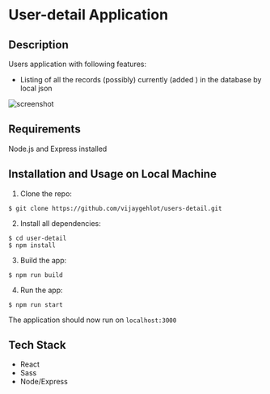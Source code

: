 # User-detail Application

## Description

Users application with following features:

* Listing of all the records (possibly) currently (added ) in the database by local json

![screenshot](https://user-images.githubusercontent.com/26818479/66987607-bb762980-f0de-11e9-9e82-60b3861aff84.png)



## Requirements

Node.js and Express installed

## Installation and Usage on Local Machine

1. Clone the repo:

```
$ git clone https://github.com/vijaygehlot/users-detail.git

```


2. Install all dependencies:

```
$ cd user-detail
$ npm install
```

3. Build the app:

```
$ npm run build
```

4. Run the app:

```
$ npm run start
```


The application should now run on <code>localhost:3000</code>

## Tech Stack

* React
* Sass
* Node/Express
